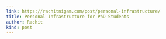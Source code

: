 ```yaml
---
link: https://rachitnigam.com/post/personal-infrastructure/
title: Personal Infrastructure for PhD Students
author: Rachit
kind: post
---
```


